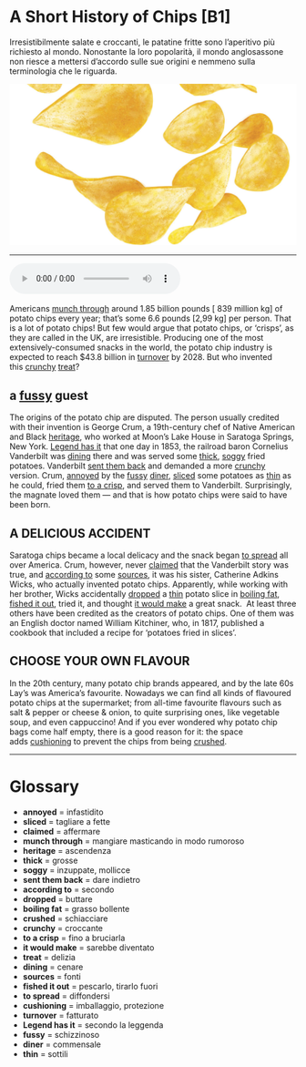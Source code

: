# A Short History of Chips   [B1]

Irresistibilmente salate e croccanti, le patatine fritte sono l’aperitivo più richiesto al mondo. Nonostante la loro popolarità,
il mondo anglosassone non riesce a mettersi d’accordo sulle sue origini e nemmeno sulla terminologia che le riguarda.

![](A%20Short%20History%20of%20Chips.jpg)

--------------

<div>
<audio controls autoplay>
    <source src="https://raw.githubusercontent.com/dartie/knowledge-base/main/English/SpeakUp/2023-01/A%20Short%20History%20of%20Chips.mp3" type="audio/mpeg">
</audio>
</div>


Americans [munch through](## "mangiare masticando in modo rumoroso") around 1.85 billion pounds [ 839 million kg] of potato chips every year; that’s some 6.6 pounds [2,99 kg] per person. That is a lot of potato chips! But few would argue that potato chips, or ‘crisps’, as they are called in the UK, are irresistible. Producing one of the most extensively-consumed snacks in the world, the potato chip industry is expected to reach $43.8 billion in [turnover](## "fatturato") by 2028. But who invented this [crunchy](## "croccante") [treat](## "delizia")?

## a [fussy](## "schizzinoso") guest
The origins of the potato chip are disputed. The person usually credited with their invention is George Crum, a 19th-century chef of Native American and Black [heritage](## "ascendenza"), who worked at Moon’s Lake House in Saratoga Springs, New York. [Legend has it](## "secondo la leggenda") that one day in 1853, the railroad baron Cornelius Vanderbilt was [dining](## "cenare") there and was served some [thick](## "grosse"), [soggy](## "inzuppate, mollicce") fried potatoes. Vanderbilt [sent them back](## "dare indietro") and demanded a more [crunchy](## "croccante") version. Crum, [annoyed](## "infastidito") by the [fussy](## "schizzinoso") [diner](## "commensale"), [sliced](## "tagliare a fette") some potatoes as [thin](## "sottili") as he could, fried them [to a crisp](## "fino a bruciarla"), and served them to Vanderbilt. Surprisingly, the magnate loved them — and that is how potato chips were said to have been born.

## A DELICIOUS ACCIDENT
Saratoga chips became a local delicacy and the snack began [to spread](## "diffondersi") all over America. Crum, however, never [claimed](## "affermare") that the Vanderbilt story was true, and [according to](## "secondo") some [sources](## "fonti"), it was his sister, Catherine Adkins Wicks, who actually invented potato chips. Apparently, while working with her brother, Wicks accidentally [dropped](## "buttare") a [thin](## "sottili") potato slice in [boiling fat](## "grasso bollente"), [fished it out](## "pescarlo, tirarlo fuori"), tried it, and thought [it would make](## "sarebbe diventato") a great snack. 
At least three others have been credited as the creators of potato chips. One of them was an English doctor named William Kitchiner, who, in 1817, published a cookbook that included a recipe for ‘potatoes fried in slices’.

## CHOOSE YOUR OWN FLAVOUR
In the 20th century, many potato chip brands appeared, and by the late 60s Lay’s was America’s favourite. Nowadays we can find all kinds of flavoured potato chips at the supermarket; from all-time favourite flavours such as salt & pepper or cheese & onion, to quite surprising ones, like vegetable soup, and even cappuccino! And if you ever wondered why potato chip bags come half empty, there is a good reason for it: the space adds [cushioning](## "imballaggio, protezione") to prevent the chips from being [crushed](## "schiacciare").

--------------

<div style = "display:block; clear:both; page-break-after:always;"></div>

# Glossary
* **annoyed** = infastidito
* **sliced** = tagliare a fette
* **claimed** = affermare
* **munch through** = mangiare masticando in modo rumoroso
* **heritage** = ascendenza
* **thick** = grosse
* **soggy** = inzuppate, mollicce
* **sent them back** = dare indietro
* **according to** = secondo
* **dropped** = buttare
* **boiling fat** = grasso bollente
* **crushed** = schiacciare
* **crunchy** = croccante
* **to a crisp** = fino a bruciarla
* **it would make** = sarebbe diventato
* **treat** = delizia
* **dining** = cenare
* **sources** = fonti
* **fished it out** = pescarlo, tirarlo fuori
* **to spread** = diffondersi
* **cushioning** = imballaggio, protezione
* **turnover** = fatturato
* **Legend has it** = secondo la leggenda
* **fussy** = schizzinoso
* **diner** = commensale
* **thin** = sottili
